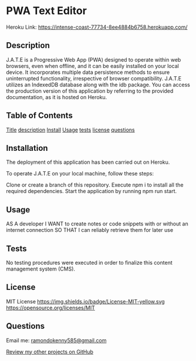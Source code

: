 # PWA Text Editor
Heroku Link: https://intense-coast-77734-8ee4884b6758.herokuapp.com/
## Description

J.A.T.E is a Progressive Web App (PWA) designed to operate within web browsers, even when offline, and it can be easily installed on your local device. It incorporates multiple data persistence methods to ensure uninterrupted functionality, irrespective of browser compatibility. J.A.T.E utilizes an IndexedDB database along with the idb package. You can access the production version of this application by referring to the provided documentation, as it is hosted on Heroku.

## Table of Contents

[Title](#Title)
[description](#Description)
[Install](#Install)
[Usage](#Usage)
[tests](#Tests)
[license](#License)
[questions](#Questions)

## Installation

The deployment of this application has been carried out on Heroku.

To operate J.A.T.E on your local machine, follow these steps:

Clone or create a branch of this repository.
Execute npm i to install all the required dependencies.
Start the application by running npm run start.

## Usage

AS A developer
I WANT to create notes or code snippets with or without an internet connection
SO THAT I can reliably retrieve them for later use

## Tests

No testing procedures were executed in order to finalize this content management system (CMS).

## License

MIT License
https://img.shields.io/badge/License-MIT-yellow.svg
https://opensource.org/licenses/MIT

## Questions

Email me: ramondokenny585@gmail.com

[Review my other projects on GitHub](https://www.github.com/Kram25)
